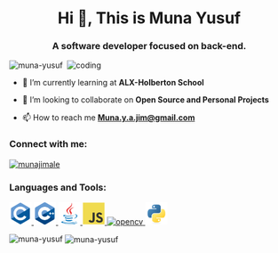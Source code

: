<h1 align="center">Hi 👋, This is Muna Yusuf</h1>
<h3 align="center">A software developer focused on back-end.</h3>

<img align="right" alt="coding" width="400" src="https://i.pinimg.com/originals/79/9e/0d/799e0d7779f6ea6c3a89885ff60c55af.gif">

<p align="left"> <img src="https://komarev.com/ghpvc/?username=muna-yusuf&label=Profile%20views&color=0e75b6&style=flat" alt="muna-yusuf" /> </p>

- 🔭 I’m currently learning at **ALX-Holberton School**

- 👯 I’m looking to collaborate on **Open Source and Personal Projects**

- 📫 How to reach me **Muna.y.a.jim@gmail.com**

<h3 align="left">Connect with me:</h3>
<p align="left">
<a href="https://linkedin.com/in/munajimale" target="blank"><img align="center" src="https://raw.githubusercontent.com/rahuldkjain/github-profile-readme-generator/master/src/images/icons/Social/linked-in-alt.svg" alt="munajimale" height="30" width="40" /></a>
</p>

<h3 align="left">Languages and Tools:</h3>
<p align="left"> <a href="https://www.cprogramming.com/" target="_blank" rel="noreferrer"> <img src="https://raw.githubusercontent.com/devicons/devicon/master/icons/c/c-original.svg" alt="c" width="40" height="40"/> </a> <a href="https://www.w3schools.com/cpp/" target="_blank" rel="noreferrer"> <img src="https://raw.githubusercontent.com/devicons/devicon/master/icons/cplusplus/cplusplus-original.svg" alt="cplusplus" width="40" height="40"/> </a> <a href="https://www.java.com" target="_blank" rel="noreferrer"> <img src="https://raw.githubusercontent.com/devicons/devicon/master/icons/java/java-original.svg" alt="java" width="40" height="40"/> </a> <a href="https://developer.mozilla.org/en-US/docs/Web/JavaScript" target="_blank" rel="noreferrer"> <img src="https://raw.githubusercontent.com/devicons/devicon/master/icons/javascript/javascript-original.svg" alt="javascript" width="40" height="40"/> </a> <a href="https://opencv.org/" target="_blank" rel="noreferrer"> <img src="https://www.vectorlogo.zone/logos/opencv/opencv-icon.svg" alt="opencv" width="40" height="40"/> </a> <a href="https://www.python.org" target="_blank" rel="noreferrer"> <img src="https://raw.githubusercontent.com/devicons/devicon/master/icons/python/python-original.svg" alt="python" width="40" height="40"/> </a> </p>

<p><img align="left" src="https://github-readme-stats.vercel.app/api/top-langs?username=muna-yusuf&show_icons=true&locale=en&layout=compact" alt="muna-yusuf" /></p>

<p>&nbsp;<img align="center" src="https://github-readme-stats.vercel.app/api?username=muna-yusuf&show_icons=true&locale=en" alt="muna-yusuf" /></p>
